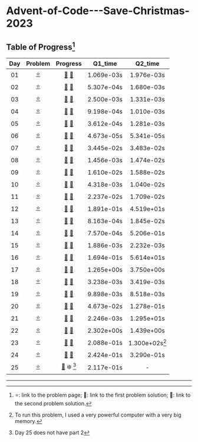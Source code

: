 # Advent-of-Code---Save-Christmas-2023

## Table of Progress[^1]
|Day|Problem|Progress|Q1_time|Q2_time|
|:---:|:---:|:---:|:---:|:---:|
|01|[:star:](https://adventofcode.com/2023/day/1)|[:christmas_tree:](./Python/D1_1.py) [:santa:](./Python/D1_2.py)|1.069e-03s|1.976e-03s|
|02|[:star:](https://adventofcode.com/2023/day/2)|[:christmas_tree:](./Python/D2_1.py) [:santa:](./Python/D2_2.py)|5.307e-04s|1.680e-03s|
|03|[:star:](https://adventofcode.com/2023/day/3)|[:christmas_tree:](./Python/D3_1.py) [:santa:](./Python/D3_2.py)|2.500e-03s|1.331e-03s|
|04|[:star:](https://adventofcode.com/2023/day/4)|[:christmas_tree:](./Python/D4_1.py) [:santa:](./Python/D4_2.py)|9.198e-04s|1.010e-03s|
|05|[:star:](https://adventofcode.com/2023/day/5)|[:christmas_tree:](./Python/D5_1.py) [:santa:](./Python/D5_2.py)|3.612e-04s|1.281e-03s|
|06|[:star:](https://adventofcode.com/2023/day/6)|[:christmas_tree:](./Python/D6_1.py) [:santa:](./Python/D6_2_better.py)|4.673e-05s|5.341e-05s|
|07|[:star:](https://adventofcode.com/2023/day/7)|[:christmas_tree:](./Python/D7_1_2.py) [:santa:](./Python/D7_2_2.py)|3.445e-02s|3.483e-02s|
|08|[:star:](https://adventofcode.com/2023/day/8)|[:christmas_tree:](./Python/D8_1.py) [:santa:](./Python/D8_2.py)|1.456e-03s|1.474e-02s|
|09|[:star:](https://adventofcode.com/2023/day/9)|[:christmas_tree:](./Python/D9_1.py) [:santa:](./Python/D9_2.py)|1.610e-02s|1.588e-02s|
|10|[:star:](https://adventofcode.com/2023/day/10)|[:christmas_tree:](./Python/D10_1.py) [:santa:](./Python/D10_2.py)|4.318e-03s|1.040e-02s|
|11|[:star:](https://adventofcode.com/2023/day/11)|[:christmas_tree:](./Python/D11_1.py) [:santa:](./Python/D11_2.py)|2.237e-02s|1.709e-02s|
|12|[:star:](https://adventofcode.com/2023/day/12)|[:christmas_tree:](./Python/D12_1_evenBetter.py) [:santa:](./Python/D12_2.py)|1.891e-01s|4.519e+01s|
|13|[:star:](https://adventofcode.com/2023/day/13)|[:christmas_tree:](./Python/D13_1_better.py) [:santa:](./Python/D13_2.py)|8.163e-04s|1.845e-02s|
|14|[:star:](https://adventofcode.com/2023/day/14)|[:christmas_tree:](./Python/D14_1.py) [:santa:](./Python/D14_2_3_the_best.py)|7.570e-04s|5.206e-01s|
|15|[:star:](https://adventofcode.com/2023/day/15)|[:christmas_tree:](./Python/D15_1.py) [:santa:](./Python/D15_2.py)|1.886e-03s|2.232e-03s|
|16|[:star:](https://adventofcode.com/2023/day/16)|[:christmas_tree:](./Python/D16_1.py) [:santa:](./Python/D16_2.py)|1.694e-01s|5.614e+01s|
|17|[:star:](https://adventofcode.com/2023/day/17)|[:christmas_tree:](./Python/D17_1.py) [:santa:](./Python/D17_2.py)|1.265e+00s|3.750e+00s|
|18|[:star:](https://adventofcode.com/2023/day/18)|[:christmas_tree:](./Python/D18_1_better.py) [:santa:](./Python/D18_2.py)|3.238e-03s|3.419e-03s|
|19|[:star:](https://adventofcode.com/2023/day/19)|[:christmas_tree:](./Python/D19_1.py) [:santa:](./Python/D19_2.py)|9.898e-03s|8.518e-03s|
|20|[:star:](https://adventofcode.com/2023/day/20)|[:christmas_tree:](./Python/D20_1.py) [:santa:](./Python/D20_2.py)|4.673e-02s|1.278e-01s|
|21|[:star:](https://adventofcode.com/2023/day/21)|[:christmas_tree:](./Python/D21_1_better.py) [:santa:](./Python/D21_2.py)|2.246e-03s|1.295e+01s|
|22|[:star:](https://adventofcode.com/2023/day/22)|[:christmas_tree:](./Python/D22_1.py) [:santa:](./Python/D22_2.py)|2.302e+00s|1.439e+00s|
|23|[:star:](https://adventofcode.com/2023/day/23)|[:christmas_tree:](./Python/D23_1.py) [:santa:](./Python/D23_2.py)|2.088e-01s|1.300e+02s[^2]|
|24|[:star:](https://adventofcode.com/2023/day/24)|[:christmas_tree:](./Python/D24_1.py) [:santa:](./Python/D24_2.py)|2.424e-01s|3.290e-01s|
|25|[:star:](https://adventofcode.com/2023/day/25)|[:christmas_tree:](./Python/D25_1.py) :snowflake: [^3]|2.117e-01s|-|

-----------------------------

[^1]: :star:: link to the problem page; :christmas_tree:: link to the first problem solution; :santa:: link to the second problem solution. 

[^2]: To run this problem, I used a very powerful computer with a very big memory. 

[^3]: Day 25 does not have part 2
